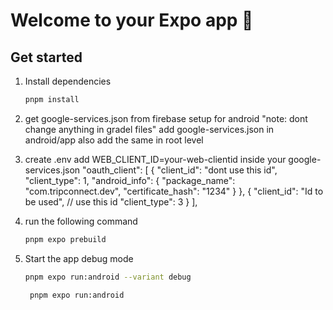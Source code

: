 # Welcome to your Expo app 👋
## Get started

1. Install dependencies

   ```bash
   pnpm install
   ```

2. get google-services.json from firebase setup for android "note: dont change anything in gradel files"
   add google-services.json in android/app
   also add the same in root level

3. create .env
   add WEB_CLIENT_ID=your-web-clientid
   inside your google-services.json
   "oauth_client": [
        {
          "client_id": "dont use this id",
          "client_type": 1,
          "android_info": {
            "package_name": "com.tripconnect.dev",
            "certificate_hash": "1234"
          }
        },
        {
          "client_id": "Id to be used", // use this id
          "client_type": 3
        }
      ],

4. run the following command
   ```bash
   pnpm expo prebuild
   ```

5. Start the app
   debug mode
   ```bash
   pnpm expo run:android --variant debug
   ```
   ```bash
    pnpm expo run:android
   ```


